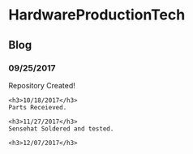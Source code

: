 <html>
  <head>
    <h1>HardwareProductionTech</h1>
  </head>
  <body>
    <h2>Blog</h2>
    <h3>09/25/2017</h3>
    Repository Created!
    
    <h3>10/18/2017</h3>
    Parts Receieved.
    
    <h3>11/27/2017</h3>
    Sensehat Soldered and tested.
    
    <h3>12/07/2017</h3>
    
  </body>

</html>
